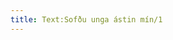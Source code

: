 ```yaml
---
title: Text:Sofðu unga ástin mín/1
---
```


<div data-translate="true" data-audio-file="Sofðu_unga.mp3">
<Audio src="Sofðu_unga.mp3"/>
{{poem|
{{verse|
{{line|Sofðu, unga ástin mín,}}
{{line|úti regnið grætur.}}
{{line|Mamma geymir gullin þín,}}
{{line|gamla leggi og völuskrín.}}
{{line|Við skulum ekki vaka um dimmar nætur.}}
}}
}}
</div>